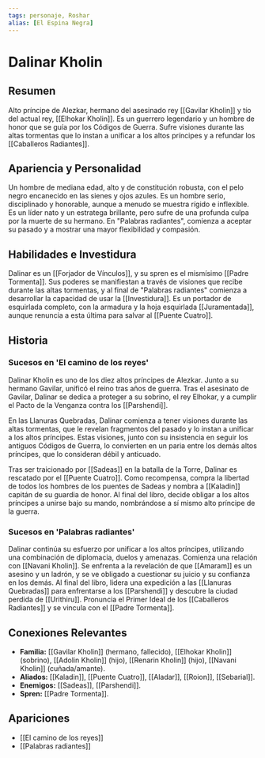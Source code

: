 ```yaml
---
tags: personaje, Roshar
alias: [El Espina Negra]
---
```


# Dalinar Kholin

## Resumen
Alto príncipe de Alezkar, hermano del asesinado rey [[Gavilar Kholin]] y tío del actual rey, [[Elhokar Kholin]]. Es un guerrero legendario y un hombre de honor que se guía por los Códigos de Guerra. Sufre visiones durante las altas tormentas que lo instan a unificar a los altos príncipes y a refundar los [[Caballeros Radiantes]].

## Apariencia y Personalidad
Un hombre de mediana edad, alto y de constitución robusta, con el pelo negro encanecido en las sienes y ojos azules. Es un hombre serio, disciplinado y honorable, aunque a menudo se muestra rígido e inflexible. Es un líder nato y un estratega brillante, pero sufre de una profunda culpa por la muerte de su hermano. En "Palabras radiantes", comienza a aceptar su pasado y a mostrar una mayor flexibilidad y compasión.

## Habilidades e Investidura
Dalinar es un [[Forjador de Vínculos]], y su spren es el mismísimo [[Padre Tormenta]]. Sus poderes se manifiestan a través de visiones que recibe durante las altas tormentas, y al final de "Palabras radiantes" comienza a desarrollar la capacidad de usar la [[Investidura]]. Es un portador de esquirlada completo, con la armadura y la hoja esquirlada [[Juramentada]], aunque renuncia a esta última para salvar al [[Puente Cuatro]].

## Historia
### Sucesos en 'El camino de los reyes'
Dalinar Kholin es uno de los diez altos príncipes de Alezkar. Junto a su hermano Gavilar, unificó el reino tras años de guerra. Tras el asesinato de Gavilar, Dalinar se dedica a proteger a su sobrino, el rey Elhokar, y a cumplir el Pacto de la Venganza contra los [[Parshendi]].

En las Llanuras Quebradas, Dalinar comienza a tener visiones durante las altas tormentas, que le revelan fragmentos del pasado y lo instan a unificar a los altos príncipes. Estas visiones, junto con su insistencia en seguir los antiguos Códigos de Guerra, lo convierten en un paria entre los demás altos príncipes, que lo consideran débil y anticuado.

Tras ser traicionado por [[Sadeas]] en la batalla de la Torre, Dalinar es rescatado por el [[Puente Cuatro]]. Como recompensa, compra la libertad de todos los hombres de los puentes de Sadeas y nombra a [[Kaladin]] capitán de su guardia de honor. Al final del libro, decide obligar a los altos príncipes a unirse bajo su mando, nombrándose a sí mismo alto príncipe de la guerra.

### Sucesos en 'Palabras radiantes'
Dalinar continúa su esfuerzo por unificar a los altos príncipes, utilizando una combinación de diplomacia, duelos y amenazas. Comienza una relación con [[Navani Kholin]]. Se enfrenta a la revelación de que [[Amaram]] es un asesino y un ladrón, y se ve obligado a cuestionar su juicio y su confianza en los demás. Al final del libro, lidera una expedición a las [[Llanuras Quebradas]] para enfrentarse a los [[Parshendi]] y descubre la ciudad perdida de [[Urithiru]]. Pronuncia el Primer Ideal de los [[Caballeros Radiantes]] y se vincula con el [[Padre Tormenta]].

## Conexiones Relevantes
* **Familia:** [[Gavilar Kholin]] (hermano, fallecido), [[Elhokar Kholin]] (sobrino), [[Adolin Kholin]] (hijo), [[Renarin Kholin]] (hijo), [[Navani Kholin]] (cuñada/amante).
* **Aliados:** [[Kaladin]], [[Puente Cuatro]], [[Aladar]], [[Roion]], [[Sebarial]].
* **Enemigos:** [[Sadeas]], [[Parshendi]].
* **Spren:** [[Padre Tormenta]].

## Apariciones
* [[El camino de los reyes]]
* [[Palabras radiantes]]